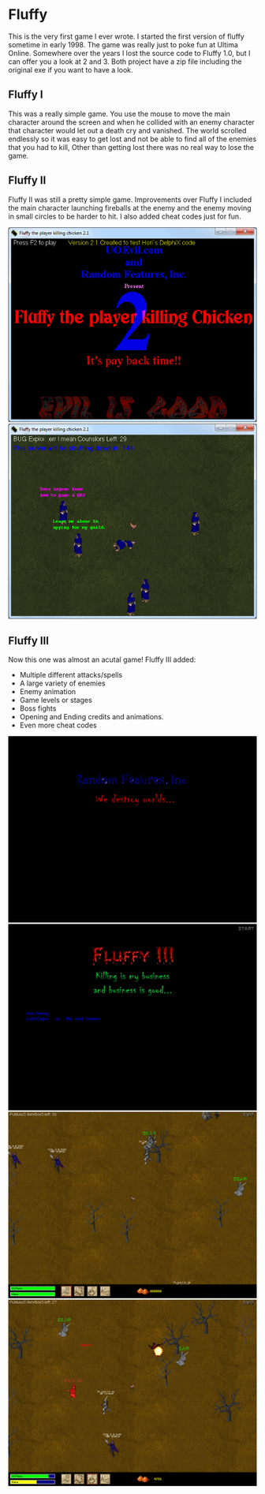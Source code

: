 # Fluffy
This is the very first game I ever wrote. I started the first version of fluffy sometime in early 1998. 
The game was really just to poke fun at Ultima Online. Somewhere over the years I lost the source code to Fluffy 1.0, but I can offer you a look at 2 and 3. Both project have a zip file including the original exe if you want to have a look.

## Fluffy I

This was a really simple game. You use the mouse to move the main character around the screen and when he collided with an enemy character that character would let out a death cry and vanished. The world scrolled endlessly so it was easy to get lost and not be able to find all of the enemies that you had to kill, Other than getting lost there was no real way to lose the game.

## Fluffy II 

Fluffy II was still a pretty simple game. Improvements over Fluffy I included the main character launching fireballs at the enemy and the enemy moving in small circles to be harder to hit. I also added cheat codes just for fun.

![alt tag](f201.png)
![alt tag](f202.png)

## Fluffy III 

Now this one was almost an acutal game! 
Fluffy III added:
* Multiple different attacks/spells
* A large variety of enemies
* Enemy animation
* Game levels or stages
* Boss fights
* Opening and Ending credits and animations.
* Even more cheat codes

![alt tag](f301.png)
![alt tag](f302.png)
![alt tag](f303.png)
![alt tag](f304.png)

